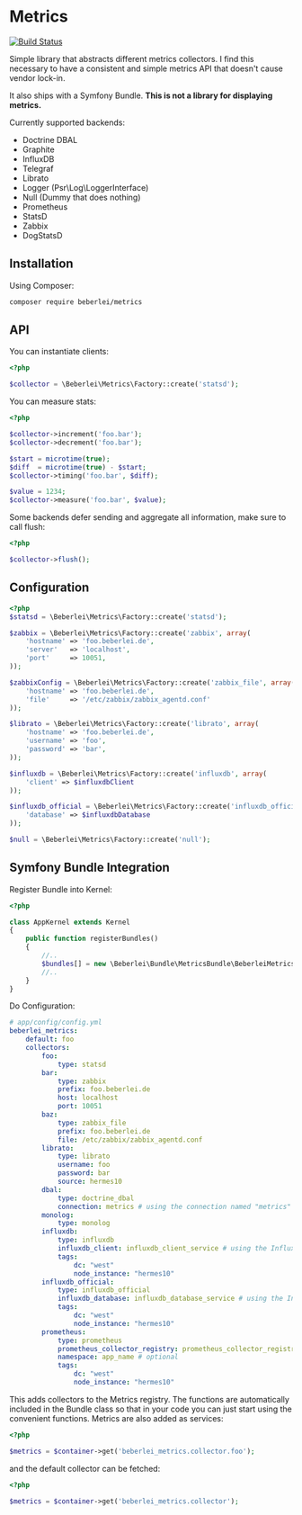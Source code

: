# Metrics

[![Build Status](https://travis-ci.org/beberlei/metrics.svg?branch=master)](https://travis-ci.org/beberlei/metrics)

Simple library that abstracts different metrics collectors. I find this
necessary to have a consistent and simple metrics API that doesn't cause vendor
lock-in.

It also ships with a Symfony Bundle. **This is not a library for displaying metrics.**

Currently supported backends:

* Doctrine DBAL
* Graphite
* InfluxDB
* Telegraf
* Librato
* Logger (Psr\Log\LoggerInterface)
* Null (Dummy that does nothing)
* Prometheus
* StatsD
* Zabbix
* DogStatsD

## Installation

Using Composer:

```bash
composer require beberlei/metrics
```

## API

You can instantiate clients:

```php
<?php

$collector = \Beberlei\Metrics\Factory::create('statsd');
```

You can measure stats:

```php
<?php

$collector->increment('foo.bar');
$collector->decrement('foo.bar');

$start = microtime(true);
$diff  = microtime(true) - $start;
$collector->timing('foo.bar', $diff);

$value = 1234;
$collector->measure('foo.bar', $value);
```

Some backends defer sending and aggregate all information, make sure to call
flush:

```php
<?php

$collector->flush();
```

## Configuration

```php
<?php
$statsd = \Beberlei\Metrics\Factory::create('statsd');

$zabbix = \Beberlei\Metrics\Factory::create('zabbix', array(
    'hostname' => 'foo.beberlei.de',
    'server'   => 'localhost',
    'port'     => 10051,
));

$zabbixConfig = \Beberlei\Metrics\Factory::create('zabbix_file', array(
    'hostname' => 'foo.beberlei.de',
    'file'     => '/etc/zabbix/zabbix_agentd.conf'
));

$librato = \Beberlei\Metrics\Factory::create('librato', array(
    'hostname' => 'foo.beberlei.de',
    'username' => 'foo',
    'password' => 'bar',
));

$influxdb = \Beberlei\Metrics\Factory::create('influxdb', array(
    'client' => $influxdbClient
));

$influxdb_official = \Beberlei\Metrics\Factory::create('influxdb_official', array(
    'database' => $influxdbDatabase
));

$null = \Beberlei\Metrics\Factory::create('null');
```

## Symfony Bundle Integration

Register Bundle into Kernel:

```php
<?php

class AppKernel extends Kernel
{
    public function registerBundles()
    {
        //..
        $bundles[] = new \Beberlei\Bundle\MetricsBundle\BeberleiMetricsBundle();
        //..
    }
}
```

Do Configuration:

```yaml
# app/config/config.yml
beberlei_metrics:
    default: foo
    collectors:
        foo:
            type: statsd
        bar:
            type: zabbix
            prefix: foo.beberlei.de
            host: localhost
            port: 10051
        baz:
            type: zabbix_file
            prefix: foo.beberlei.de
            file: /etc/zabbix/zabbix_agentd.conf
        librato:
            type: librato
            username: foo
            password: bar
            source: hermes10
        dbal:
            type: doctrine_dbal
            connection: metrics # using the connection named "metrics"
        monolog:
            type: monolog
        influxdb:
            type: influxdb
            influxdb_client: influxdb_client_service # using the InfluxDB client service named "influxdb_client_service"
            tags:
                dc: "west"
                node_instance: "hermes10"
        influxdb_official:
            type: influxdb_official
            influxdb_database: influxdb_database_service # using the InfluxDB database service named "influxdb_database_service", if you are using algatux/influxdb-bundle: algatux_influx_db.connection.default.http
            tags:
                dc: "west"
                node_instance: "hermes10"
        prometheus:
            type: prometheus
            prometheus_collector_registry: prometheus_collector_registry_service # using the Prometheus collector registry service named "prometheus_collector_registry_service"
            namespace: app_name # optional
            tags:
                dc: "west"
                node_instance: "hermes10"
```

This adds collectors to the Metrics registry. The functions are automatically
included in the Bundle class so that in your code you can just start using the
convenient functions. Metrics are also added as services:

```php
<?php

$metrics = $container->get('beberlei_metrics.collector.foo');
```

and the default collector can be fetched:

```php
<?php

$metrics = $container->get('beberlei_metrics.collector');
```

